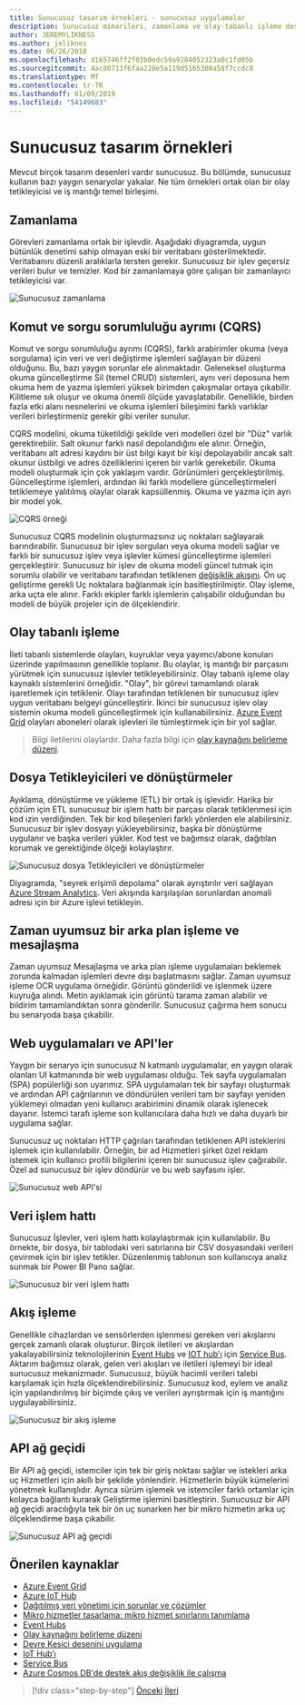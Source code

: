 ```yaml
---
title: Sunucusuz tasarım örnekleri - sunucusuz uygulamalar
description: Sunucusuz mimarileri, zamanlama ve olay-tabanlı işleme dosya Tetikleyicileri ve akış işlemi tarafından desteklenen senaryoları çeşitli anlayın.
author: JEREMYLIKNESS
ms.author: jeliknes
ms.date: 06/26/2018
ms.openlocfilehash: d165746ff2f03b0edc59a9284052323a0c1fd05b
ms.sourcegitcommit: 4ac80713f6faa220e5a119d5165308a58f7ccdc8
ms.translationtype: MT
ms.contentlocale: tr-TR
ms.lasthandoff: 01/09/2019
ms.locfileid: "54149683"
---
```

# <a name="serverless-design-examples"></a>Sunucusuz tasarım örnekleri

Mevcut birçok tasarım desenleri vardır sunucusuz. Bu bölümde, sunucusuz kullanın bazı yaygın senaryolar yakalar. Ne tüm örnekleri ortak olan bir olay tetikleyicisi ve iş mantığı temel birleşimi.

## <a name="scheduling"></a>Zamanlama

Görevleri zamanlama ortak bir işlevdir. Aşağıdaki diyagramda, uygun bütünlük denetimi sahip olmayan eski bir veritabanı gösterilmektedir. Veritabanını düzenli aralıklarla tersten gerekir. Sunucusuz bir işlev geçersiz verileri bulur ve temizler. Kod bir zamanlamaya göre çalışan bir zamanlayıcı tetikleyicisi var.

![Sunucusuz zamanlama](./media/serverless-scheduling.png)

## <a name="command-and-query-responsibility-segregation-cqrs"></a>Komut ve sorgu sorumluluğu ayrımı (CQRS)

Komut ve sorgu sorumluluğu ayrımı (CQRS), farklı arabirimler okuma (veya sorgulama) için veri ve veri değiştirme işlemleri sağlayan bir düzeni olduğunu. Bu, bazı yaygın sorunlar ele alınmaktadır. Geleneksel oluşturma okuma güncelleştirme Sil (temel CRUD) sistemleri, aynı veri deposuna hem okuma hem de yazma işlemleri yüksek birimden çakışmalar ortaya çıkabilir. Kilitleme sık oluşur ve okuma önemli ölçüde yavaşlatabilir. Genellikle, birden fazla etki alanı nesnelerini ve okuma işlemleri bileşimini farklı varlıklar verileri birleştirmeniz gerekir gibi veriler sunulur.

CQRS modelini, okuma tüketildiği şekilde veri modelleri özel bir "Düz" varlık gerektirebilir. Salt okunur farklı nasıl depolandığını ele alınır. Örneğin, veritabanı alt adresi kaydını bir üst bilgi kayıt bir kişi depolayabilir ancak salt okunur üstbilgi ve adres özelliklerini içeren bir varlık gerekebilir. Okuma modeli oluşturmak için çok yaklaşım vardır. Görünümleri gerçekleştirilmiş. Güncelleştirme işlemleri, ardından iki farklı modellere güncelleştirmeleri tetiklemeye yalıtılmış olaylar olarak kapsüllenmiş. Okuma ve yazma için ayrı bir model yok.

![CQRS örneği](./media/cqrs-example.png)

Sunucusuz CQRS modelinin oluşturmazsınız uç noktaları sağlayarak barındırabilir. Sunucusuz bir işlev sorguları veya okuma modeli sağlar ve farklı bir sunucusuz işlev veya işlevler kümesi güncelleştirme işlemleri gerçekleştirir. Sunucusuz bir işlev de okuma modeli güncel tutmak için sorumlu olabilir ve veritabanı tarafından tetiklenen [değişiklik akışını](https://docs.microsoft.com/azure/cosmos-db/change-feed). Ön uç geliştirme gerekli Uç noktalara bağlanmak için basitleştirilmiştir. Olay işleme, arka uçta ele alınır. Farklı ekipler farklı işlemlerin çalışabilir olduğundan bu modeli de büyük projeler için de ölçeklendirir.

## <a name="event-based-processing"></a>Olay tabanlı işleme

İleti tabanlı sistemlerde olayları, kuyruklar veya yayımcı/abone konuları üzerinde yapılmasının genellikle toplanır. Bu olaylar, iş mantığı bir parçasını yürütmek için sunucusuz işlevler tetikleyebilirsiniz. Olay tabanlı işleme olay kaynaklı sistemlerini örneğidir. "Olay", bir görevi tamamlandı olarak işaretlemek için tetiklenir. Olayı tarafından tetiklenen bir sunucusuz işlev uygun veritabanı belgeyi güncelleştirir. İkinci bir sunucusuz işlev olay sistemin okuma modeli güncelleştirmek için kullanabilirsiniz. [Azure Event Grid](https://docs.microsoft.com/azure/event-grid/overview) olayları aboneleri olarak işlevleri ile tümleştirmek için bir yol sağlar.

> Bilgi iletilerini olaylardır. Daha fazla bilgi için [olay kaynağını belirleme düzeni](https://docs.microsoft.com/azure/architecture/patterns/event-sourcing).

## <a name="file-triggers-and-transformations"></a>Dosya Tetikleyicileri ve dönüştürmeler

Ayıklama, dönüştürme ve yükleme (ETL) bir ortak iş işlevidir. Harika bir çözüm için ETL sunucusuz bir işlem hattı bir parçası olarak tetiklenmesi için kod izin verdiğinden. Tek bir kod bileşenleri farklı yönlerden ele alabilirsiniz. Sunucusuz bir işlev dosyayı yükleyebilirsiniz, başka bir dönüştürme uygulanır ve başka verileri yükler. Kod test ve bağımsız olarak, dağıtılan korumak ve gerektiğinde ölçeği kolaylaştırır.

![Sunucusuz dosya Tetikleyicileri ve dönüştürmeler](./media/serverless-file-triggers.png)

Diyagramda, "seyrek erişimli depolama" olarak ayrıştırılır veri sağlayan [Azure Stream Analytics](https://docs.microsoft.com/azure/stream-analytics). Veri akışında karşılaşılan sorunlardan anomali adresi için bir Azure işlevi tetikleyin.

## <a name="asynchronous-background-processing-and-messaging"></a>Zaman uyumsuz bir arka plan işleme ve mesajlaşma

Zaman uyumsuz Mesajlaşma ve arka plan işleme uygulamaları beklemek zorunda kalmadan işlemleri devre dışı başlatmasını sağlar. Zaman uyumsuz işleme OCR uygulama örneğidir. Görüntü gönderildi ve işlenmek üzere kuyruğa alındı. Metin ayıklamak için görüntü tarama zaman alabilir ve bildirim tamamlandıktan sonra gönderilir. Sunucusuz çağırma hem sonucu bu senaryoda başa çıkabilir.

## <a name="web-apps-and-apis"></a>Web uygulamaları ve API'ler

Yaygın bir senaryo için sunucusuz N katmanlı uygulamalar, en yaygın olarak olanları UI katmanında bir web uygulaması olduğu. Tek sayfa uygulamaları (SPA) popülerliği son uyarımız. SPA uygulamaları tek bir sayfayı oluşturmak ve ardından API çağrılarının ve döndürülen verileri tam bir sayfayı yeniden yüklemeyi olmadan yeni kullanıcı arabirimini dinamik olarak işlenecek dayanır. İstemci tarafı işleme son kullanıcılara daha hızlı ve daha duyarlı bir uygulama sağlar.

Sunucusuz uç noktaları HTTP çağrıları tarafından tetiklenen API isteklerini işlemek için kullanılabilir. Örneğin, bir ad Hizmetleri şirket özel reklam istemek için kullanıcı profili bilgilerini içeren bir sunucusuz işlev çağırabilir. Özel ad sunucusuz bir işlev döndürür ve bu web sayfasını işler.

![Sunucusuz web API'si](./media/serverless-web-api.png)

## <a name="data-pipeline"></a>Veri işlem hattı

Sunucusuz İşlevler, veri işlem hattı kolaylaştırmak için kullanılabilir. Bu örnekte, bir dosya, bir tablodaki veri satırlarına bir CSV dosyasındaki verileri çevirmek için bir işlev tetikler. Düzenlenmiş tablonun son kullanıcıya analiz sunmak bir Power BI Pano sağlar.

![Sunucusuz bir veri işlem hattı](./media/serverless-data-pipeline.png)

## <a name="stream-processing"></a>Akış işleme

Genellikle cihazlardan ve sensörlerden işlenmesi gereken veri akışlarını gerçek zamanlı olarak oluşturur. Birçok iletileri ve akışlardan yakalayabilirsiniz teknolojilerinin [Event Hubs](https://docs.microsoft.com/azure/event-hubs/event-hubs-what-is-event-hubs) ve [IOT hub'ı](https://docs.microsoft.com/azure/iot-hub) için [Service Bus](https://docs.microsoft.com/azure/service-bus). Aktarım bağımsız olarak, gelen veri akışları ve iletileri işlemeyi bir ideal sunucusuz mekanizmadır. Sunucusuz, büyük hacimli verileri talebi karşılamak için hızla ölçeklendirebilirsiniz. Sunucusuz kod, eylem ve analiz için yapılandırılmış bir biçimde çıkış ve verileri ayrıştırmak için iş mantığını uygulayabilirsiniz.

![Sunucusuz bir akış işleme](./media/serverless-stream-processing.png)

## <a name="api-gateway"></a>API ağ geçidi

Bir API ağ geçidi, istemciler için tek bir giriş noktası sağlar ve istekleri arka uç Hizmetleri için akıllı bir şekilde yönlendirir. Hizmetlerin büyük kümelerini yönetmek kullanışlıdır. Ayrıca sürüm işlemek ve istemciler farklı ortamlar için kolayca bağlantı kurarak Geliştirme işlemini basitleştirin. Sunucusuz bir API ağ geçidi aracılığıyla tek bir ön uç sunarken her bir mikro hizmetin arka uç ölçeklendirme başa çıkabilir.

![Sunucusuz API ağ geçidi](./media/serverless-api-gateway.png)

## <a name="recommended-resources"></a>Önerilen kaynaklar

* [Azure Event Grid](https://docs.microsoft.com/azure/event-grid/overview)
* [Azure IoT Hub](https://docs.microsoft.com/azure/iot-hub)
* [Dağıtılmış veri yönetimi için sorunlar ve çözümler](../microservices-architecture/architect-microservice-container-applications/distributed-data-management.md)
* [Mikro hizmetler tasarlama: mikro hizmet sınırlarını tanımlama](https://docs.microsoft.com/azure/architecture/microservices/microservice-boundaries)
* [Event Hubs](https://docs.microsoft.com/azure/event-hubs/event-hubs-what-is-event-hubs)
* [Olay kaynağını belirleme düzeni](https://docs.microsoft.com/azure/architecture/patterns/event-sourcing)
* [Devre Kesici desenini uygulama](../microservices-architecture/implement-resilient-applications/implement-circuit-breaker-pattern.md)
* [IoT Hub’ı](https://docs.microsoft.com/azure/iot-hub)
* [Service Bus](https://docs.microsoft.com/azure/service-bus)
* [Azure Cosmos DB'de destek akış değişiklik ile çalışma](https://docs.microsoft.com/azure/cosmos-db/change-feed)

>[!div class="step-by-step"]
>[Önceki](serverless-architecture-considerations.md)
>[İleri](azure-serverless-platform.md)
